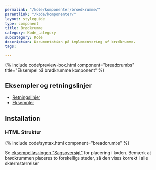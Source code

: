 ```yaml
---
permalink: "/kode/komponenter/broedkrumme/"
parentlink: "/kode/komponenter/"
layout: styleguide
type: component
title: Brødkrumme
category: Kode_category
subcategory: Kode
description: Dokumentation på implementering af brødkrumme.
tags: 

---
```

{% include code/preview-box.html component="breadcrumbs" title="Eksempel på brødkrumme komponent" %}

## Eksempler og retningslinjer

<ul class="nobullet-list">
<li><a href="/komponenter/broedkrumme/#retningslinjer">Retningslinjer</a></li>
<li><a href="/komponenter/broedkrumme/">Eksempler</a></li>
</ul>

## Installation

### HTML Struktur

{% include code/syntax.html component="breadcrumbs" %}

Se <a href="/eksempler/selvbetjeningsloesninger/#sagsoversigt">eksempelløsningen "Sagsoversigt"</a> for placering i koden. Bemærk at brødkrummen placeres to forskellige steder, så den vises korrekt i alle skærmstørrelser.